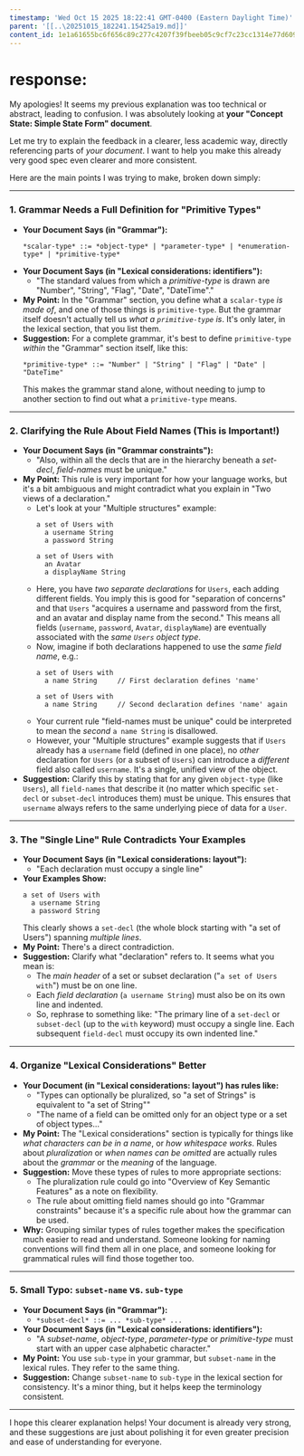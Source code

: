 ```yaml
---
timestamp: 'Wed Oct 15 2025 18:22:41 GMT-0400 (Eastern Daylight Time)'
parent: '[[..\20251015_182241.15425a19.md]]'
content_id: 1e1a61655bc6f656c89c277c4207f39fbeeb05c9cf7c23cc1314e77d60914d1c
---
```


# response:

My apologies! It seems my previous explanation was too technical or abstract, leading to confusion. I was absolutely looking at **your "Concept State: Simple State Form" document**.

Let me try to explain the feedback in a clearer, less academic way, directly referencing parts of *your document*. I want to help you make this already very good spec even clearer and more consistent.

Here are the main points I was trying to make, broken down simply:

***

### 1. **Grammar Needs a Full Definition for "Primitive Types"**

* **Your Document Says (in "Grammar"):**
  ```
  *scalar-type* ::= *object-type* | *parameter-type* | *enumeration-type* | *primitive-type*
  ```
* **Your Document Says (in "Lexical considerations: identifiers"):**
  * "The standard values from which a *primitive-type* is drawn are "Number", "String", "Flag", "Date", "DateTime"."
* **My Point:** In the "Grammar" section, you define what a `scalar-type` *is made of*, and one of those things is `primitive-type`. But the grammar itself doesn't actually tell us *what a `primitive-type` is*. It's only later, in the lexical section, that you list them.
* **Suggestion:** For a complete grammar, it's best to define `primitive-type` *within* the "Grammar" section itself, like this:
  ```
  *primitive-type* ::= "Number" | "String" | "Flag" | "Date" | "DateTime"
  ```
  This makes the grammar stand alone, without needing to jump to another section to find out what a `primitive-type` means.

***

### 2. **Clarifying the Rule About Field Names (This is Important!)**

* **Your Document Says (in "Grammar constraints"):**
  * "Also, within all the decls that are in the hierarchy beneath a *set-decl*, *field-names* must be unique."
* **My Point:** This rule is very important for how your language works, but it's a bit ambiguous and might contradict what you explain in "Two views of a declaration."
  * Let's look at your "Multiple structures" example:
    ```
    a set of Users with
      a username String
      a password String

    a set of Users with
      an Avatar
      a displayName String
    ```
  * Here, you have *two separate declarations* for `Users`, each adding different fields. You imply this is good for "separation of concerns" and that `Users` "acquires a username and password from the first, and an avatar and display name from the second." This means all fields (`username`, `password`, `Avatar`, `displayName`) are eventually associated with the *same `Users` object type*.
  * Now, imagine if both declarations happened to use the *same field name*, e.g.:
    ```
    a set of Users with
      a name String     // First declaration defines 'name'

    a set of Users with
      a name String     // Second declaration defines 'name' again
    ```
  * Your current rule "field-names must be unique" could be interpreted to mean the *second* `a name String` is disallowed.
  * However, your "Multiple structures" example suggests that if `Users` already has a `username` field (defined in one place), no *other* declaration for `Users` (or a subset of `Users`) can introduce a *different* field also called `username`. It's a single, unified view of the object.
* **Suggestion:** Clarify this by stating that for any given `object-type` (like `Users`), all `field-names` that describe it (no matter which specific `set-decl` or `subset-decl` introduces them) must be unique. This ensures that `username` always refers to the same underlying piece of data for a `User`.

***

### 3. **The "Single Line" Rule Contradicts Your Examples**

* **Your Document Says (in "Lexical considerations: layout"):**
  * "Each declaration must occupy a single line"
* **Your Examples Show:**
  ```
  a set of Users with
    a username String
    a password String
  ```
  This clearly shows a `set-decl` (the whole block starting with "a set of Users") spanning *multiple lines*.
* **My Point:** There's a direct contradiction.
* **Suggestion:** Clarify what "declaration" refers to. It seems what you mean is:
  * The *main header* of a set or subset declaration ("`a set of Users with`") must be on one line.
  * Each *field declaration* (`a username String`) must also be on its own line and indented.
  * So, rephrase to something like: "The primary line of a `set-decl` or `subset-decl` (up to the `with` keyword) must occupy a single line. Each subsequent `field-decl` must occupy its own indented line."

***

### 4. **Organize "Lexical Considerations" Better**

* **Your Document (in "Lexical considerations: layout") has rules like:**
  * "Types can optionally be pluralized, so "a set of Strings" is equivalent to "a set of String""
  * "The name of a field can be omitted only for an object type or a set of object types..."
* **My Point:** The "Lexical considerations" section is typically for things like *what characters can be in a name*, or *how whitespace works*. Rules about *pluralization* or *when names can be omitted* are actually rules about the *grammar* or the *meaning* of the language.
* **Suggestion:** Move these types of rules to more appropriate sections:
  * The pluralization rule could go into "Overview of Key Semantic Features" as a note on flexibility.
  * The rule about omitting field names should go into "Grammar constraints" because it's a specific rule about how the grammar can be used.
* **Why:** Grouping similar types of rules together makes the specification much easier to read and understand. Someone looking for naming conventions will find them all in one place, and someone looking for grammatical rules will find those together too.

***

### 5. **Small Typo: `subset-name` vs. `sub-type`**

* **Your Document Says (in "Grammar"):**
  * `*subset-decl* ::= ... *sub-type* ...`
* **Your Document Says (in "Lexical considerations: identifiers"):**
  * "A *subset-name*, *object-type*, *parameter-type* or *primitive-type* must start with an upper case alphabetic character."
* **My Point:** You use `sub-type` in your grammar, but `subset-name` in the lexical rules. They refer to the same thing.
* **Suggestion:** Change `subset-name` to `sub-type` in the lexical section for consistency. It's a minor thing, but it helps keep the terminology consistent.

***

I hope this clearer explanation helps! Your document is already very strong, and these suggestions are just about polishing it for even greater precision and ease of understanding for everyone.
